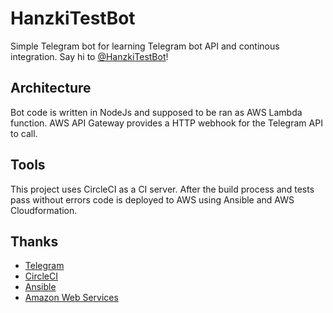# HanzkiTestBot
Simple Telegram bot for learning Telegram bot API and continous integration.
Say hi to [@HanzkiTestBot](https://telegram.me/hanzkitestbot)!

## Architecture
Bot code is written in NodeJs and supposed to be ran as AWS Lambda function.
AWS API Gateway provides a HTTP webhook for the Telegram API to call.

## Tools
This project uses CircleCI as a CI server. After the build process and tests
pass without errors code is deployed to AWS using Ansible and AWS Cloudformation.

## Thanks
* [Telegram](https://core.telegram.org/bots)
* [CircleCI](https://circleci.com/)
* [Ansible](http://docs.ansible.com/ansible/index.html)
* [Amazon Web Services](https://aws.amazon.com/)
